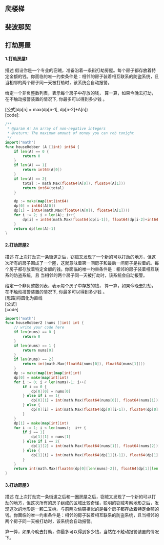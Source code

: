 ## 爬楼梯
## 斐波那契
## 打劫房屋
#### 1.打劫房屋1  
描述
假设你是一个专业的窃贼，准备沿着一条街打劫房屋。每个房子都存放着特定金额的钱。你面临的唯一约束条件是：相邻的房子装着相互联系的防盗系统，且 当相邻的两个房子同一天被打劫时，该系统会自动报警。

给定一个非负整数列表，表示每个房子中存放的钱， 算一算，如果今晚去打劫，在不触动报警装置的情况下, 你最多可以得到多少钱 。

[公式]dp[n] = max(dp[n-1], dp[n-2]+A[n])  
[code]:  
``` go
/**
 * @param A: An array of non-negative integers
 * @return: The maximum amount of money you can rob tonight
 */
import("math")
func houseRobber (A []int) int64 {
    if len(A) == 0 {
		return 0
	}
	if len(A) == 1{
		return int64(A[0])
	}
	if len(A) == 2{
		total := math.Max(float64(A[0]), float64(A[1]))
		return int64(total)
	}

	dp := make(map[int]int64)
	dp[0] = int64(A[0])
	dp[1] = int64(math.Max(float64(A[0]), float64(A[1])))
	for i := 2; i < len(A); i++{
		dp[i] = int64(math.Max(float64(dp[i-1]), float64(dp[i-2]+int64(A[i]))))
	}
	return dp[len(A)-1]
}
```  
#### 2.打劫房屋2
描述
在上次打劫完一条街道之后，窃贼又发现了一个新的可以打劫的地方，但这次所有的房子围成了一个圈，这就意味着第一间房子和最后一间房子是挨着的。每个房子都存放着特定金额的钱。你面临的唯一约束条件是：相邻的房子装着相互联系的防盗系统，且 当相邻的两个房子同一天被打劫时，该系统会自动报警。

给定一个非负整数列表，表示每个房子中存放的钱， 算一算，如果今晚去打劫，在不触动报警装置的情况下, 你最多可以得到多少钱 。  
[思路]将圆化为直线  
[公式]   
[code]  

``` go
import("math")
func houseRobber2 (nums []int) int {
    // write your code here
	if len(nums) == 0 {
		return 0
	}
	if len(nums) == 1 {
		return nums[0]
	}
	if len(nums) == 2{
		return int(math.Max(float64(nums[0]), float64(nums[1])))
	}
	dp := make(map[int]map[int]int)
	dp[0] = make(map[int]int)
	for i := 0; i < len(nums)-1; i++{
		if i == 0 {
			dp[0][0] = nums[0]
		} else if i == 1{
			dp[0][1] = int(math.Max(float64(nums[0]), float64(nums[1])))
		} else {
			dp[0][i] = int(math.Max(float64(dp[0][i-1]), float64(dp[0][i-2]+nums[i])))
		}
	}
	dp[1] = make(map[int]int)
	for i := 1; i < len(nums);  i++ {
		if i == 1{
			dp[1][1] = nums[1]
		} else if i == 2{
			dp[1][2] = int(math.Max(float64(nums[1]), float64(nums[2])))
		} else {
			dp[1][i] = int(math.Max(float64(dp[1][i-1]), float64(dp[1][i-2]+nums[i])))
		}
	}
	return int(math.Max(float64(dp[0][len(nums)-2]), float64(dp[1][len(nums)-1])))
}
```   
#### 3.打劫房屋3
描述
在上次打劫完一条街道之后和一圈房屋之后，窃贼又发现了一个新的可以打劫的地方，但这次所有的房子组成的区域比较奇怪，聪明的窃贼考察地形之后，发现这次的地形是一颗二叉树。与前两次偷窃相似的是每个房子都存放着特定金额的钱。你面临的唯一约束条件是：相邻的房子装着相互联系的防盗系统，且当相邻的两个房子同一天被打劫时，该系统会自动报警。

算一算，如果今晚去打劫，你最多可以得到多少钱，当然在不触动报警装置的情况下。  

